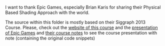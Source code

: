 I want to thank Epic Games, especially Brian Karis for sharing their Physical Based Shading Approach with the world.

The source within this folder is mostly based on their Siggraph 2013 Course. Please, check out the [website of this course](http://blog.selfshadow.com/publications/s2013-shading-course/) and the [presentation of Epic Games](http://blog.selfshadow.com/publications/s2013-shading-course/rad/s2013_pbs_rad_slides.pdf) and [their course notes](http://blog.selfshadow.com/publications/s2013-shading-course/karis/s2013_pbs_epic_notes_v2.pdf) to see the course presentation with note (containing the original code snippets)

